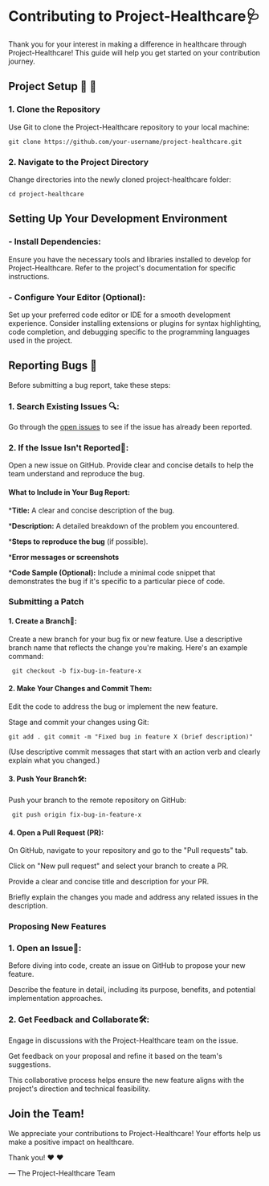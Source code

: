 
# Contributing to Project-Healthcare🩺 

Thank you for your interest in making a difference in healthcare through Project-Healthcare!  This guide will help you get started on your contribution journey.

## Project Setup 🚀  🚀 

### 1. Clone the Repository

Use Git to clone the Project-Healthcare repository to your local machine:


`git clone https://github.com/your-username/project-healthcare.git`

### 2. Navigate to the Project Directory

Change directories into the newly cloned project-healthcare folder:

`cd project-healthcare`

## Setting Up Your Development Environment
### - Install Dependencies:

Ensure you have the necessary tools and libraries installed to develop for Project-Healthcare. Refer to the project's documentation for specific instructions. 

### - Configure Your Editor (Optional):

Set up your preferred code editor or IDE for a smooth development experience. Consider installing extensions or plugins for syntax highlighting, code completion, and debugging specific to the programming languages used in the project.

## Reporting Bugs 🐞

Before submitting a bug report, take these steps:

### 1. Search Existing Issues  🔍:

Go through the [open issues](https://github.com/Xcov19/project-healthcare/issues) to see if the issue has already been reported.

### 2. If the Issue Isn't Reported📝:

Open a new issue on GitHub. Provide clear and concise details to help the team understand and reproduce the bug.

#### What to Include in Your Bug Report:

***Title:** A clear and concise description of the bug.

***Description:** A detailed breakdown of the problem you encountered.

***Steps to reproduce the bug** (if possible).

***Error messages or screenshots**

***Code Sample (Optional):** Include a minimal code snippet that demonstrates the bug if it's specific to a particular piece of code.

### Submitting a Patch

#### 1. Create a Branch🌿:

Create a new branch for your bug fix or new feature. Use a descriptive branch name that reflects the change you're making. Here's an example command:

`
git checkout -b fix-bug-in-feature-x`

#### 2. Make Your Changes and Commit Them:

Edit the code to address the bug or implement the new feature.

Stage and commit your changes using Git:

`git add .
git commit -m "Fixed bug in feature X (brief description)"`

(Use descriptive commit messages that start with an action verb and clearly explain what you changed.)

#### 3. Push Your Branch🛠️:

Push your branch to the remote repository on GitHub:

`
git push origin fix-bug-in-feature-x`

#### 4. Open a Pull Request (PR):

On GitHub, navigate to your repository and go to the "Pull requests" tab.

Click on "New pull request" and select your branch to create a PR.

Provide a clear and concise title and description for your PR.

Briefly explain the changes you made and address any related issues in the description.

### Proposing New Features

### 1. Open an Issue📝:

Before diving into code, create an issue on GitHub to propose your new feature.

Describe the feature in detail, including its purpose, benefits, and potential implementation approaches.

### 2. Get Feedback and Collaborate🛠️:

Engage in discussions with the Project-Healthcare team on the issue.

Get feedback on your proposal and refine it based on the team's suggestions.

This collaborative process helps ensure the new feature aligns with the project's direction and technical feasibility.

## Join the Team!
We appreciate your contributions to Project-Healthcare! Your efforts help us make a positive impact on healthcare.

Thank you! ❤️ ❤️

— The Project-Healthcare Team




